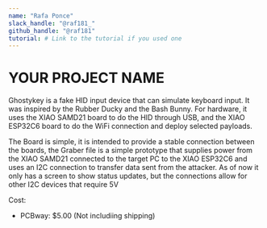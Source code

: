 ```yaml
---
name: "Rafa Ponce"
slack_handle: "@raf181_"
github_handle: "@raf181"
tutorial: # Link to the tutorial if you used one
---
```


# YOUR PROJECT NAME

Ghostykey is a fake HID input device that can simulate keyboard input. It was inspired by the Rubber Ducky and the Bash Bunny.
For hardware, it uses the XIAO SAMD21 board to do the HID through USB, and the XIAO ESP32C6 board to do the WiFi connection and deploy selected payloads.

The Board is simple, it is intended to provide a stable connection between the boards, the Graber file is a simple prototype that supplies power from the XIAO SAMD21 connected to the target PC to the XIAO ESP32C6 and uses an I2C connection to transfer data sent from the attacker. As of now it only has a screen to show status updates, but the connections allow for other I2C devices that require 5V

Cost:
- PCBway: $5.00 (Not includiing shipping)
